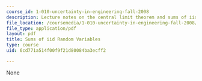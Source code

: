 ```yaml
---
course_id: 1-010-uncertainty-in-engineering-fall-2008
description: Lecture notes on the central limit theorem and sums of iid random variables.
file_location: /coursemedia/1-010-uncertainty-in-engineering-fall-2008/6cd771a514f00f9f21d80084ba3ecff2_app_17.pdf
file_type: application/pdf
layout: pdf
title: Sums of iid Random Variables
type: course
uid: 6cd771a514f00f9f21d80084ba3ecff2

---
```

None